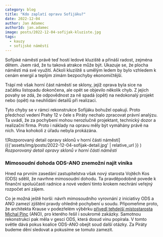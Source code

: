 ```yaml
---
category: blog
title: "Kdo zaplatí opravu Sofijáku?"
date: 2022-12-04
author: Jan Adamec
authorId: jan.adamec
image: posts/2022-12-04-sofijak-kluziste.jpg
tags:
  - kauzy
  - sofijské náměstí
---
```


Sofijské náměstí právě teď hostí ledové kluziště a přináší radost, zejména dětem. Jsem rád, že tu taková atrakce může být. Ukazuje se, že plocha náměstí má své využití. Ačkoli kluziště s umělým ledem by bylo vzhledem k cenám energií a teplým zimám bezpochyby ekonomičtější.

Trápí mě však horní část náměstí se sklony, jejíž oprava byla sice na začátku listopadu dokončena, ale opět se objevilo několik chyb. Z jejich povahy se zdá, že odpovědnost za ně spadá (opět) na nedokonalý projekt nebo (opět) na neuhlídání detailů při realizaci.

Tyto chyby se v rámci rekonstrukce Sofijáku bohužel opakují. Proto předchozí vedení Prahy 12 v čele s Piráty nechalo zpracovat právní analýzu. Ta uvádí, že za pochybení mohou nerozlučně projektant, technický dozor a realizační firma. Proto i náklady na opravu měly být vymáhány právě na nich. Vina kohokoli z úřadu nebyla prokázána.

![Rozporovaný detail opravy sklonů v horní části náměstí]({{'assets/img/posts/2022-12-04-sofijak-detail.jpg' | relative_url }} )
_Rozporovaný detail opravy sklonů v horní části náměstí_

### Mimosoudní dohoda ODS-ANO znemožní najít viníka 

Hned na prvním zasedání zastupitelstva však nový starosta Vojtěch Kos (ODS) sdělil, že navrhne mimosoudní dohodu. Ta pravděpodobně povede k finanční spoluúčasti radnice a nové vedení tímto krokem nechrání veřejný rozpočet ani zájem.

Co je možná ještě horší: návrh mimosoudního vyrovnání z iniciativy ODS a ANO zamezí zjištění pravdy ohledně pochybení u soudu. Připomeňme proto, že architekta Krause v podezřelém výběrku [přivedl tehdejší místostarosta Michal Pinc](https://praha12.pirati.cz/aktuality/pinc-ano-ubytovna-u-skladu.html) (ANO), pro kterého řešil i soukromé zakázky. Samotnou rekonstrukci pak měla v gesci ODS, která dosud vinu popírala. V tomto světle dává pokus koalice ODS-ANO obejít soud další otázky. Za Piráty budeme dění sledovat a pokusíme se tomuto zamezit.

